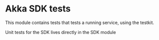 # Akka SDK tests

This module contains tests that tests a running service, using the testkit. 

Unit tests for the SDK lives directly in the SDK module
